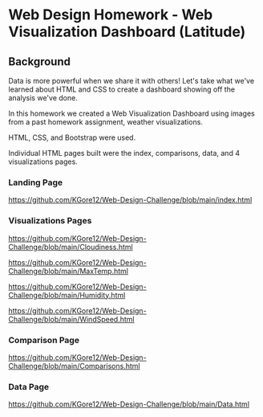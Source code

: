 # Web Design Homework - Web Visualization Dashboard (Latitude)

## Background

Data is more powerful when we share it with others! Let's take what we've learned about HTML and CSS to create a dashboard showing off the analysis we've done.

In this homework we created a Web Visualization Dashboard using images from a past homework assignment, weather visualizations. 

HTML, CSS, and Bootstrap were used. 

Individual HTML pages built were the index, comparisons, data, and 4 visualizations pages. 

###  Landing Page
https://github.com/KGore12/Web-Design-Challenge/blob/main/index.html

###  Visualizations Pages

https://github.com/KGore12/Web-Design-Challenge/blob/main/Cloudiness.html

https://github.com/KGore12/Web-Design-Challenge/blob/main/MaxTemp.html

https://github.com/KGore12/Web-Design-Challenge/blob/main/Humidity.html

https://github.com/KGore12/Web-Design-Challenge/blob/main/WindSpeed.html


###  Comparison Page
https://github.com/KGore12/Web-Design-Challenge/blob/main/Comparisons.html

###  Data Page
https://github.com/KGore12/Web-Design-Challenge/blob/main/Data.html

